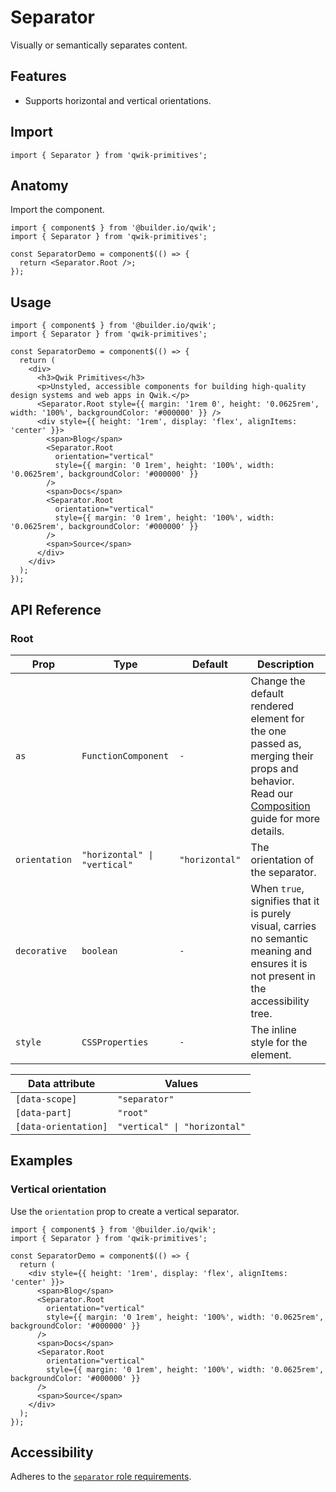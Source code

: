 # Separator

Visually or semantically separates content.

## Features

- Supports horizontal and vertical orientations.

## Import

```tsx
import { Separator } from 'qwik-primitives';
```

## Anatomy

Import the component.

```tsx
import { component$ } from '@builder.io/qwik';
import { Separator } from 'qwik-primitives';

const SeparatorDemo = component$(() => {
  return <Separator.Root />;
});
```

## Usage

```tsx
import { component$ } from '@builder.io/qwik';
import { Separator } from 'qwik-primitives';

const SeparatorDemo = component$(() => {
  return (
    <div>
      <h3>Qwik Primitives</h3>
      <p>Unstyled, accessible components for building high-quality design systems and web apps in Qwik.</p>
      <Separator.Root style={{ margin: '1rem 0', height: '0.0625rem', width: '100%', backgroundColor: '#000000' }} />
      <div style={{ height: '1rem', display: 'flex', alignItems: 'center' }}>
        <span>Blog</span>
        <Separator.Root
          orientation="vertical"
          style={{ margin: '0 1rem', height: '100%', width: '0.0625rem', backgroundColor: '#000000' }}
        />
        <span>Docs</span>
        <Separator.Root
          orientation="vertical"
          style={{ margin: '0 1rem', height: '100%', width: '0.0625rem', backgroundColor: '#000000' }}
        />
        <span>Source</span>
      </div>
    </div>
  );
});
```

## API Reference

### Root

| Prop          | Type                         | Default        | Description                                                                                                                                                                                                                             |
| ------------- | ---------------------------- | -------------- | --------------------------------------------------------------------------------------------------------------------------------------------------------------------------------------------------------------------------------------- |
| `as`          | `FunctionComponent`          | `-`            | Change the default rendered element for the one passed as, merging their props and behavior. Read our [Composition](https://github.com/ZAHON/qwik-primitives/blob/main/packages/primitives/docs/composition.md) guide for more details. |
| `orientation` | `"horizontal" \| "vertical"` | `"horizontal"` | The orientation of the separator.                                                                                                                                                                                                       |
| `decorative`  | `boolean`                    | `-`            | When `true`, signifies that it is purely visual, carries no semantic meaning and ensures it is not present in the accessibility tree.                                                                                                   |
| `style`       | `CSSProperties`              | `-`            | The inline style for the element.                                                                                                                                                                                                       |

| Data attribute       | Values                       |
| -------------------- | ---------------------------- |
| `[data-scope]`       | `"separator"`                |
| `[data-part]`        | `"root"`                     |
| `[data-orientation]` | `"vertical" \| "horizontal"` |

## Examples

### Vertical orientation

Use the `orientation` prop to create a vertical separator.

```tsx
import { component$ } from '@builder.io/qwik';
import { Separator } from 'qwik-primitives';

const SeparatorDemo = component$(() => {
  return (
    <div style={{ height: '1rem', display: 'flex', alignItems: 'center' }}>
      <span>Blog</span>
      <Separator.Root
        orientation="vertical"
        style={{ margin: '0 1rem', height: '100%', width: '0.0625rem', backgroundColor: '#000000' }}
      />
      <span>Docs</span>
      <Separator.Root
        orientation="vertical"
        style={{ margin: '0 1rem', height: '100%', width: '0.0625rem', backgroundColor: '#000000' }}
      />
      <span>Source</span>
    </div>
  );
});
```

## Accessibility

Adheres to the [`separator` role requirements](https://www.w3.org/TR/wai-aria-1.2/#separator).
